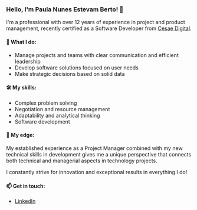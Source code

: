 ### Hello, I'm Paula Nunes Estevam Berto! 👋

I'm a professional with over 12 years of experience in project and product management, recently certified as a Software Developer from [Cesae Digital](https://www.cesaedigital.pt/).

#### 💼 What I do:

- Manage projects and teams with clear communication and efficient leadership
- Develop software solutions focused on user needs
- Make strategic decisions based on solid data

#### 🛠️ My skills:

- Complex problem solving
- Negotiation and resource management
- Adaptability and analytical thinking
- Software development

#### 🌟 My edge:

My established experience as a Project Manager combined with my new technical skills in development gives me a unique perspective that connects both technical and managerial aspects in technology projects.

I constantly strive for innovation and exceptional results in everything I do!

#### 📫 Get in touch:

- [LinkedIn](https://www.linkedin.com/in/paulanberto/)
